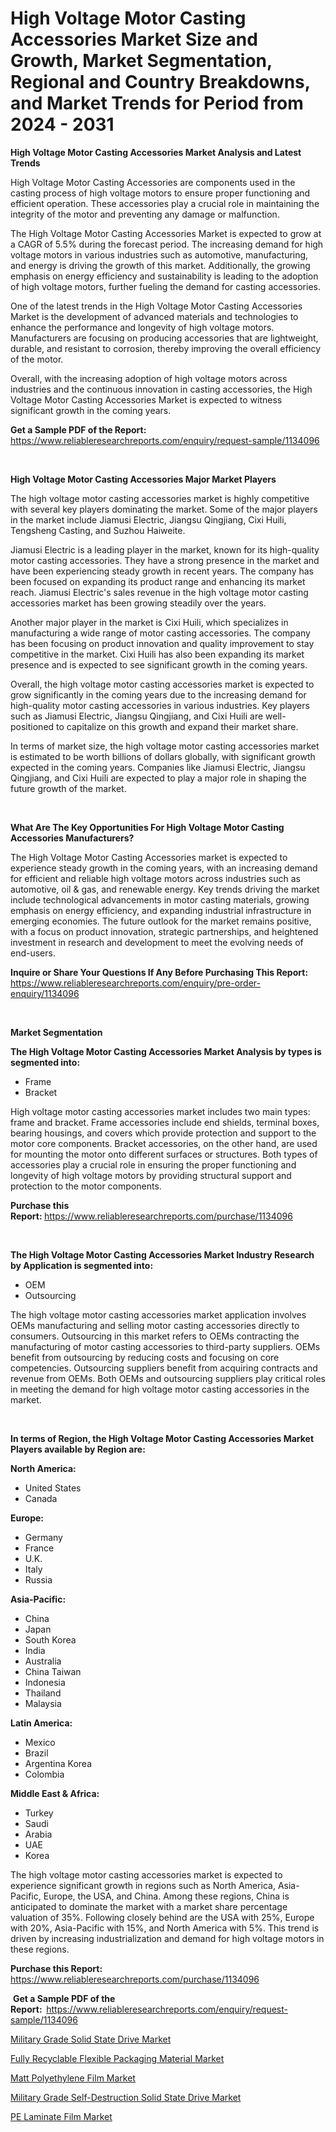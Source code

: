 <p><h1>High Voltage Motor Casting Accessories Market Size and Growth, Market Segmentation, Regional and Country Breakdowns, and Market Trends for Period from 2024 -  2031</h1></p><p><strong>High Voltage Motor Casting Accessories Market Analysis and Latest Trends</strong></p>
<p><p>High Voltage Motor Casting Accessories are components used in the casting process of high voltage motors to ensure proper functioning and efficient operation. These accessories play a crucial role in maintaining the integrity of the motor and preventing any damage or malfunction.</p><p>The High Voltage Motor Casting Accessories Market is expected to grow at a CAGR of 5.5% during the forecast period. The increasing demand for high voltage motors in various industries such as automotive, manufacturing, and energy is driving the growth of this market. Additionally, the growing emphasis on energy efficiency and sustainability is leading to the adoption of high voltage motors, further fueling the demand for casting accessories.</p><p>One of the latest trends in the High Voltage Motor Casting Accessories Market is the development of advanced materials and technologies to enhance the performance and longevity of high voltage motors. Manufacturers are focusing on producing accessories that are lightweight, durable, and resistant to corrosion, thereby improving the overall efficiency of the motor.</p><p>Overall, with the increasing adoption of high voltage motors across industries and the continuous innovation in casting accessories, the High Voltage Motor Casting Accessories Market is expected to witness significant growth in the coming years.</p></p>
<p><strong>Get a Sample PDF of the Report:&nbsp;</strong> <a href="https://www.reliableresearchreports.com/enquiry/request-sample/1134096">https://www.reliableresearchreports.com/enquiry/request-sample/1134096</a></p>
<p>&nbsp;</p>
<p><strong>High Voltage Motor Casting Accessories Major Market Players</strong></p>
<p><p>The high voltage motor casting accessories market is highly competitive with several key players dominating the market. Some of the major players in the market include Jiamusi Electric, Jiangsu Qingjiang, Cixi Huili, Tengsheng Casting, and Suzhou Haiweite.</p><p>Jiamusi Electric is a leading player in the market, known for its high-quality motor casting accessories. They have a strong presence in the market and have been experiencing steady growth in recent years. The company has been focused on expanding its product range and enhancing its market reach. Jiamusi Electric's sales revenue in the high voltage motor casting accessories market has been growing steadily over the years.</p><p>Another major player in the market is Cixi Huili, which specializes in manufacturing a wide range of motor casting accessories. The company has been focusing on product innovation and quality improvement to stay competitive in the market. Cixi Huili has also been expanding its market presence and is expected to see significant growth in the coming years.</p><p>Overall, the high voltage motor casting accessories market is expected to grow significantly in the coming years due to the increasing demand for high-quality motor casting accessories in various industries. Key players such as Jiamusi Electric, Jiangsu Qingjiang, and Cixi Huili are well-positioned to capitalize on this growth and expand their market share.</p><p>In terms of market size, the high voltage motor casting accessories market is estimated to be worth billions of dollars globally, with significant growth expected in the coming years. Companies like Jiamusi Electric, Jiangsu Qingjiang, and Cixi Huili are expected to play a major role in shaping the future growth of the market.</p></p>
<p>&nbsp;</p>
<p><strong>What Are The Key Opportunities For High Voltage Motor Casting Accessories Manufacturers?</strong></p>
<p><p>The High Voltage Motor Casting Accessories market is expected to experience steady growth in the coming years, with an increasing demand for efficient and reliable high voltage motors across industries such as automotive, oil & gas, and renewable energy. Key trends driving the market include technological advancements in motor casting materials, growing emphasis on energy efficiency, and expanding industrial infrastructure in emerging economies. The future outlook for the market remains positive, with a focus on product innovation, strategic partnerships, and heightened investment in research and development to meet the evolving needs of end-users.</p></p>
<p><strong>Inquire or Share Your Questions If Any Before Purchasing This Report:</strong> <a href="https://www.reliableresearchreports.com/enquiry/pre-order-enquiry/1134096">https://www.reliableresearchreports.com/enquiry/pre-order-enquiry/1134096</a></p>
<p>&nbsp;</p>
<p><strong>Market Segmentation</strong></p>
<p><strong>The High Voltage Motor Casting Accessories Market Analysis by types is segmented into:</strong></p>
<p><ul><li>Frame</li><li>Bracket</li></ul></p>
<p><p>High voltage motor casting accessories market includes two main types: frame and bracket. Frame accessories include end shields, terminal boxes, bearing housings, and covers which provide protection and support to the motor core components. Bracket accessories, on the other hand, are used for mounting the motor onto different surfaces or structures. Both types of accessories play a crucial role in ensuring the proper functioning and longevity of high voltage motors by providing structural support and protection to the motor components.</p></p>
<p><strong>Purchase this Report:&nbsp;</strong><a href="https://www.reliableresearchreports.com/purchase/1134096">https://www.reliableresearchreports.com/purchase/1134096</a></p>
<p>&nbsp;</p>
<p><strong>The High Voltage Motor Casting Accessories Market Industry Research by Application is segmented into:</strong></p>
<p><ul><li>OEM</li><li>Outsourcing</li></ul></p>
<p><p>The high voltage motor casting accessories market application involves OEMs manufacturing and selling motor casting accessories directly to consumers. Outsourcing in this market refers to OEMs contracting the manufacturing of motor casting accessories to third-party suppliers. OEMs benefit from outsourcing by reducing costs and focusing on core competencies. Outsourcing suppliers benefit from acquiring contracts and revenue from OEMs. Both OEMs and outsourcing suppliers play critical roles in meeting the demand for high voltage motor casting accessories in the market.</p></p>
<p>&nbsp;</p>
<p><strong>In terms of Region, the High Voltage Motor Casting Accessories Market Players available by Region are:</strong></p>
<p>
    <p> <strong> North America: </strong>
        <ul>
            <li>United States</li>
            <li>Canada</li>
        </ul>
        </p> 
    <p> <strong> Europe: </strong>
        <ul>
            <li>Germany</li>
            <li>France</li>
            <li>U.K.</li>
            <li>Italy</li>
            <li>Russia</li>
        </ul>
        </p> 
    <p> <strong> Asia-Pacific: </strong>
        <ul>
            <li>China</li>
            <li>Japan</li>
            <li>South Korea</li>
            <li>India</li>
            <li>Australia</li>
            <li>China Taiwan</li>
            <li>Indonesia</li>
            <li>Thailand</li>
            <li>Malaysia</li>
        </ul>
        </p> 
    <p> <strong> Latin America: </strong>
        <ul>
            <li>Mexico</li>
            <li>Brazil</li>
            <li>Argentina Korea</li>
            <li>Colombia</li>
        </ul>
        </p> 
    <p> <strong> Middle East & Africa: </strong>
        <ul>
            <li>Turkey</li>
            <li>Saudi</li>
            <li>Arabia</li>
            <li>UAE</li>
            <li>Korea</li>
        </ul>
    </p>
    </p>
<p><p>The high voltage motor casting accessories market is expected to experience significant growth in regions such as North America, Asia-Pacific, Europe, the USA, and China. Among these regions, China is anticipated to dominate the market with a market share percentage valuation of 35%. Following closely behind are the USA with 25%, Europe with 20%, Asia-Pacific with 15%, and North America with 5%. This trend is driven by increasing industrialization and demand for high voltage motors in these regions.</p></p>
<p><strong>Purchase this Report: </strong><a href="https://www.reliableresearchreports.com/purchase/1134096">https://www.reliableresearchreports.com/purchase/1134096</a></p>
<p>&nbsp;<strong>Get a Sample PDF of the Report:&nbsp;&nbsp;</strong><a href="https://www.reliableresearchreports.com/enquiry/request-sample/1134096">https://www.reliableresearchreports.com/enquiry/request-sample/1134096</a></p>
<p><strong></strong></p>
<p><p><a href="https://issuu.com/reportprime-2/docs/military-grade-solid-state-drive-market-size-2030.">Military Grade Solid State Drive Market</a></p><p><a href="https://github.com/juancolorado15/Market-Research-Report-List-1/blob/main/fully-recyclable-flexible-packaging-material-market.md">Fully Recyclable Flexible Packaging Material Market</a></p><p><a href="https://github.com/Glendatilghmankmgz0rbhwpy/Market-Research-Report-List-1/blob/main/matt-polyethylene-film-market.md">Matt Polyethylene Film Market</a></p><p><a href="https://issuu.com/reportprime-2/docs/military-grade-self-destruction-solid-state-drive-">Military Grade Self-Destruction Solid State Drive Market</a></p><p><a href="https://github.com/dx0328/Market-Research-Report-List-1/blob/main/pe-laminate-film-market.md">PE Laminate Film Market</a></p></p>